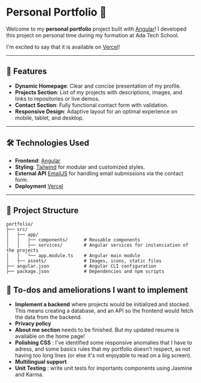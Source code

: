 # Personal Portfolio 🌟

Welcome to my **personal portfolio** project built with [Angular](https://angular.io/)! I developed this project on personal time during my formation at Ada Tech School.

I'm excited to say that it is available on [Vercel](https://portfolio-angular-cazard-nathan.vercel.app/)!

---

## 🚀 Features

- **Dynamic Homepage**: Clear and concise presentation of my profile.
- **Projects Section**: List of my projects with descriptions, images, and links to repositories or live demos.
- **Contact Section**: Fully functional contact form with validation.
- **Responsive Design**: Adaptive layout for an optimal experience on mobile, tablet, and desktop.

---

## 🛠️ Technologies Used

- **Frontend**: [Angular](https://angular.io/)
- **Styling**: [Tailwind](https://tailwindcss.com/) for modular and customized styles.
- **External API** [EmailJS](https://www.emailjs.com/) for handling email submissions via the contact form.
- **Deployment** [Vercel](https://vercel.com/home)

---

## 📂 Project Structure

```plaintext
portfolio/
├── src/
│   ├── app/
│   │   ├── components/      # Reusable components
│   │   ├── services/        # Angular services for instanciation of the projects
│   │   └── app.module.ts    # Angular main module
│   ├── assets/              # Images, icons, static files
├── angular.json             # Angular CLI configuration
├── package.json             # Dependencies and npm scripts
```

## 📝 To-dos and ameliorations I want to implement

- **Implement a backend** where projects would be initialized and stocked. This means creating a database, and an API so the frontend would fetch the data from the backend.
- **Privacy policy**
- **About me section** needs to be finished. But my updated resume is available on the home page!
- **Polishing CSS** : I've identified some responsive anomalies that I have to adress, and some basics rules that my portfolio doesn't respect, as not having too long lines (or else it's not enjoyable to read on a big screen).
- **Multilingual support**
- **Unit Testing** : write unit tests for importants components using Jasmine and Karma.


